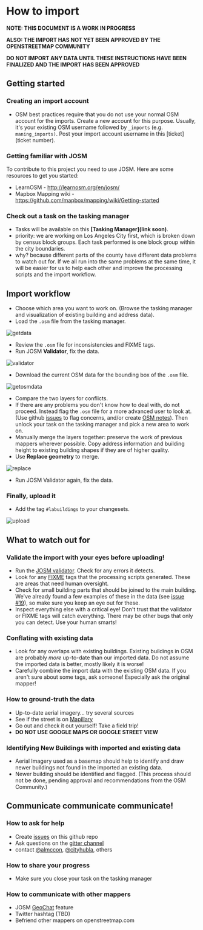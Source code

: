 How to import
=============

**NOTE: THIS DOCUMENT IS A WORK IN PROGRESS**

**ALSO: THE IMPORT HAS NOT YET BEEN APPROVED BY THE OPENSTREETMAP COMMUNITY**

**DO NOT IMPORT ANY DATA UNTIL THESE INSTRUCTIONS HAVE BEEN FINALIZED AND THE IMPORT HAS BEEN APPROVED**

## Getting started

### Creating an import account

 * OSM best practices require that you do not use your normal OSM account for the imports. Create a new account for this purpose. 
 Usually, it's your existing OSM username followed by `_imports` (e.g. `maning_imports)`.
 Post your import account username in this [ticket](ticket number).

### Getting familiar with JOSM

To contribute to this project you need to use JOSM.  Here are some resources to get you started:
 * LearnOSM - http://learnosm.org/en/josm/
 * Mapbox Mapping wiki - https://github.com/mapbox/mapping/wiki/Getting-started

### Check out a task on the tasking manager

 * Tasks will be available on this **[Tasking Manager](link soon)**.
 * priority: we are working on Los Angeles City first, which is broken down by census block groups. Each task performed is one block group within the city boundaries.
 * why? because different parts of the county have different data problems to watch out for. If we all run into the same problems at the same time, it will be easier for us to help each other and improve the processing scripts and the import workflow.

## Import workflow
 * Choose which area you want to work on. (Browse the tasking manager and visualization of existing building and address data).
 * Load the `.osm` file from the tasking manager.
 
 ![getdata](https://cloud.githubusercontent.com/assets/353700/12942521/ddcbf232-d001-11e5-96c4-5223bd633647.gif)

 * Review the `.osm` file for inconsistencies and FIXME tags.
 * Run JOSM **Validator**, fix the data.

![validator](https://cloud.githubusercontent.com/assets/353700/12942520/ddc572f4-d001-11e5-8cf6-399511cd47fa.gif) 

 * Download the current OSM data for the bounding box of the `.osm` file.
 
 ![getosmdata](https://cloud.githubusercontent.com/assets/353700/12942519/ddc04c2a-d001-11e5-978a-b441c2607fcd.gif)
 
 * Compare the two layers for conflicts.
 * If there are any problems you don't know how to deal with, do not proceed. Instead flag the `.osm` file for a more advanced user to look at. (Use github [issues](http://github.com/osmlab/labuildings/issues) to flag concerns, and/or create [OSM notes](http://wiki.openstreetmap.org/wiki/Notes)). Then unlock your task on the tasking manager and pick a new area to work on.
 * Manually merge the layers together: preserve the work of previous mappers wherever possible. Copy address information and building height to existing building shapes if they are of higher quality.
 * Use **Replace geometry** to merge.
 
![replace](https://cloud.githubusercontent.com/assets/353700/12942518/ddba87a4-d001-11e5-9441-2561f67b45bc.gif) 

*  Run JOSM Validator again, fix the data.

### Finally, upload it

 * Add the tag `#labuildings` to your changesets.
 
![upload](https://cloud.githubusercontent.com/assets/353700/12942517/ddb5c930-d001-11e5-826a-342c3f80f014.gif) 

## What to watch out for

### Validate the import with your eyes before uploading!

 * Run the [JOSM validator](http://wiki.openstreetmap.org/wiki/JOSM/Validator). Check for any errors it detects.
 * Look for any [FIXME](http://wiki.openstreetmap.org/wiki/Key:fixme) tags that the processing scripts generated. These are areas that need human oversight.
 * Check for small building parts that should be joined to the main building. We've already found a few examples of these in the data (see [issue #19](https://github.com/osmlab/labuildings/issues/19)), so make sure you keep an eye out for these.
 * Inspect everything else with a critical eye! Don't trust that the validator or FIXME tags will catch everything. There may be other bugs that only you can detect. Use your human smarts!
 
### Conflating with existing data
 * Look for any overlaps with existing buildings. Existing buildings in OSM are probably _more_ up-to-date than our imported data. Do not assume the imported data is better, mostly likely it is worse! 
 * Carefully combine the import data with the existing OSM data. If you aren't sure about some tags, ask someone! Especially ask the original mapper! 
 
### How to ground-truth the data
 * Up-to-date aerial imagery... try several sources
 * See if the street is on [Mapillary](http://www.mapillary.com/map/im/bbox/33.65806700735439/34.410308669603495/-119.10278320312499/-117.3504638671875)
 * Go out and check it out yourself! Take a field trip!
 * **DO NOT USE GOOGLE MAPS OR GOOGLE STREET VIEW**

### Identifying New Buildings with imported and existing data
* Aerial Imagery used as a basemap should help to identify and draw newer buildings not found in the imported an existing data.
* Newer building should be identified and flagged. (This process should not be done, pending approval and recommendations from the OSM Community.)
 
## Communicate communicate communicate!

### How to ask for help

 * Create [issues](http://github.com/osmlab/labuildings/issues) on this github repo
 * Ask questions on the [gitter channel](http://gitter.im/osmlab/labuildings)
 * contact [@almccon](http://twitter.com/almccon), [@cityhubla](http://twitter.com/cityhubla), others

### How to share your progress

 * Make sure you close your task on the tasking manager

### How to communicate with other mappers

 * JOSM [GeoChat](http://wiki.openstreetmap.org/wiki/JOSM/Plugins/GeoChat) feature
 * Twitter hashtag (TBD)
 * Befriend other mappers on openstreetmap.com
